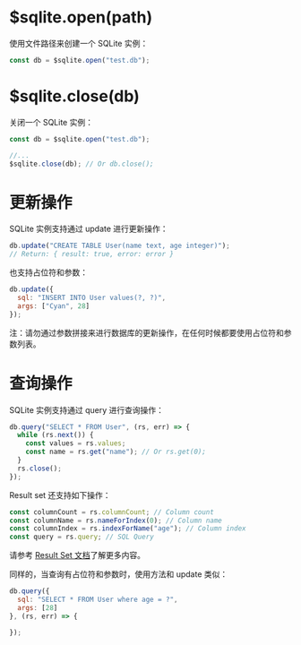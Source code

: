# $sqlite.open(path)

使用文件路径来创建一个 SQLite 实例：

```js
const db = $sqlite.open("test.db");
```

# $sqlite.close(db)

关闭一个 SQLite 实例：

```js
const db = $sqlite.open("test.db");

//...
$sqlite.close(db); // Or db.close();
```

# 更新操作

SQLite 实例支持通过 update 进行更新操作：

```js
db.update("CREATE TABLE User(name text, age integer)");
// Return: { result: true, error: error }
```

也支持占位符和参数：

```js
db.update({
  sql: "INSERT INTO User values(?, ?)",
  args: ["Cyan", 28]
});
```

注：请勿通过参数拼接来进行数据库的更新操作，在任何时候都要使用占位符和参数列表。

# 查询操作

SQLite 实例支持通过 query 进行查询操作：

```js
db.query("SELECT * FROM User", (rs, err) => {
  while (rs.next()) {
    const values = rs.values;
    const name = rs.get("name"); // Or rs.get(0);
  }
  rs.close();
});
```

Result set 还支持如下操作：

```js
const columnCount = rs.columnCount; // Column count
const columnName = rs.nameForIndex(0); // Column name
const columnIndex = rs.indexForName("age"); // Column index
const query = rs.query; // SQL Query
```

请参考 [Result Set 文档](object/result-set.md)了解更多内容。

同样的，当查询有占位符和参数时，使用方法和 update 类似：

```js
db.query({
  sql: "SELECT * FROM User where age = ?",
  args: [28]
}, (rs, err) => {

});
```